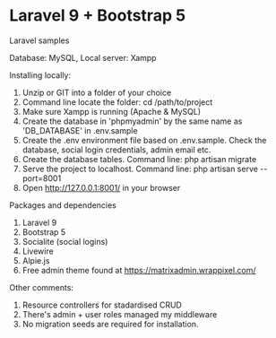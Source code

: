 # Laravel 9 + Bootstrap 5
Laravel samples

Database: MySQL, Local server: Xampp

Installing locally:
1) Unzip or GIT into a folder of your choice
2) Command line locate the folder: cd /path/to/project
3) Make sure Xampp is running (Apache & MySQL)
4) Create the database in 'phpmyadmin' by the same name as 'DB_DATABASE' in .env.sample
5) Create the .env environment file based on .env.sample. Check the database, social login credentials, admin email etc.
6) Create the database tables. Command line: php artisan migrate
7) Serve the project to localhost. Command line: php artisan serve --port=8001
8) Open http://127.0.0.1:8001/ in your browser


Packages and dependencies
1) Laravel 9
2) Bootstrap 5
3) Socialite (social logins)
4) Livewire
5) Alpie.js
6) Free admin theme found at https://matrixadmin.wrappixel.com/


Other comments:
1) Resource controllers for stadardised CRUD
2) There's admin + user roles managed my middleware
3) No migration seeds are required for installation.
